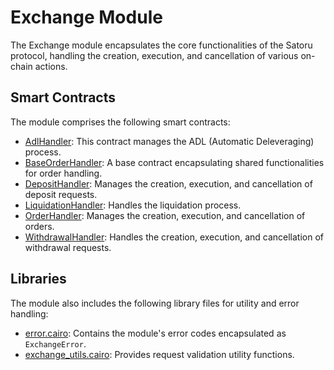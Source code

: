 # Exchange Module

The Exchange module encapsulates the core functionalities of the Satoru protocol, handling the creation, execution, and cancellation of various on-chain actions.

## Smart Contracts

The module comprises the following smart contracts:

- [AdlHandler](https://github.com/keep-starknet-strange/satoru/blob/main/src/exchange/adl_handler.cairo): This contract manages the ADL (Automatic Deleveraging) process.
- [BaseOrderHandler](https://github.com/keep-starknet-strange/satoru/blob/main/src/exchange/base_order_handler.cairo): A base contract encapsulating shared functionalities for order handling.
- [DepositHandler](https://github.com/keep-starknet-strange/satoru/blob/main/src/exchange/deposit_handler.cairo): Manages the creation, execution, and cancellation of deposit requests.
- [LiquidationHandler](https://github.com/keep-starknet-strange/satoru/blob/main/src/exchange/liquidation_handler.cairo): Handles the liquidation process.
- [OrderHandler](https://github.com/keep-starknet-strange/satoru/blob/main/src/exchange/order_handler.cairo): Manages the creation, execution, and cancellation of orders.
- [WithdrawalHandler](https://github.com/keep-starknet-strange/satoru/blob/main/src/exchange/withdrawal_handler.cairo): Handles the creation, execution, and cancellation of withdrawal requests.

## Libraries

The module also includes the following library files for utility and error handling:

- [error.cairo](https://github.com/keep-starknet-strange/satoru/blob/main/src/exchange/error.cairo): Contains the module's error codes encapsulated as `ExchangeError`.
- [exchange_utils.cairo](https://github.com/keep-starknet-strange/satoru/blob/main/src/exchange/withdrawal_event_utils.cairo): Provides request validation utility functions.
